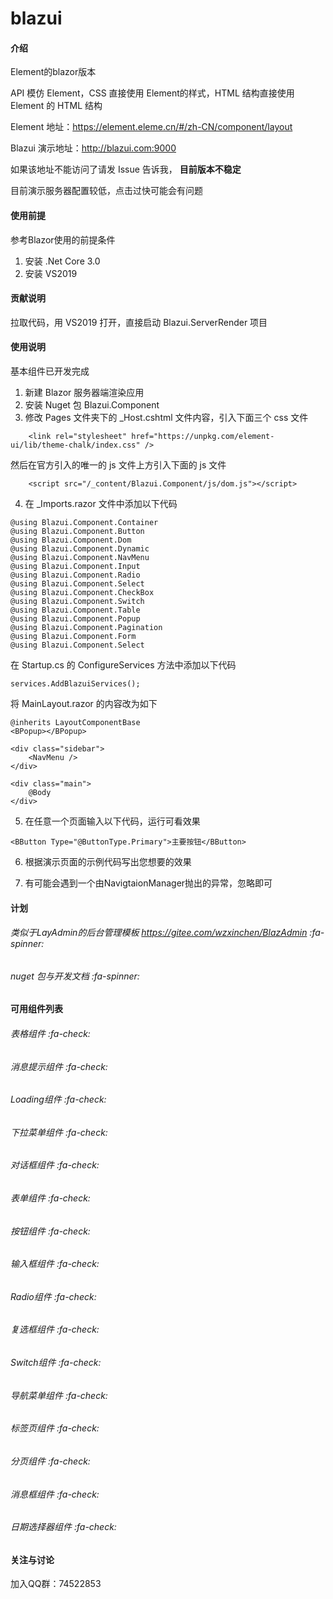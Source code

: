 # blazui

#### 介绍
Element的blazor版本

API 模仿 Element，CSS 直接使用 Element的样式，HTML 结构直接使用 Element 的 HTML 结构

Element 地址：https://element.eleme.cn/#/zh-CN/component/layout

Blazui 演示地址：http://blazui.com:9000

如果该地址不能访问了请发 Issue 告诉我， **目前版本不稳定** 

目前演示服务器配置较低，点击过快可能会有问题

#### 使用前提
参考Blazor使用的前提条件

1. 安装 .Net Core 3.0
2. 安装 VS2019

#### 贡献说明

拉取代码，用 VS2019 打开，直接启动 Blazui.ServerRender 项目

#### 使用说明

基本组件已开发完成

1. 新建 Blazor 服务器端渲染应用
2. 安装 Nuget 包 Blazui.Component
3. 修改 Pages 文件夹下的 _Host.cshtml 文件内容，引入下面三个 css 文件

```
    <link rel="stylesheet" href="https://unpkg.com/element-ui/lib/theme-chalk/index.css" />
```
然后在官方引入的唯一的 js 文件上方引入下面的 js 文件

```
    <script src="/_content/Blazui.Component/js/dom.js"></script>
```
4. 在 _Imports.razor 文件中添加以下代码

```
@using Blazui.Component.Container
@using Blazui.Component.Button
@using Blazui.Component.Dom
@using Blazui.Component.Dynamic
@using Blazui.Component.NavMenu
@using Blazui.Component.Input
@using Blazui.Component.Radio
@using Blazui.Component.Select
@using Blazui.Component.CheckBox
@using Blazui.Component.Switch
@using Blazui.Component.Table
@using Blazui.Component.Popup
@using Blazui.Component.Pagination
@using Blazui.Component.Form
@using Blazui.Component.Select
```
在 Startup.cs 的 ConfigureServices 方法中添加以下代码

```
services.AddBlazuiServices();
```
将 MainLayout.razor 的内容改为如下

```
@inherits LayoutComponentBase
<BPopup></BPopup>

<div class="sidebar">
    <NavMenu />
</div>

<div class="main">
    @Body
</div>
```


5. 在任意一个页面输入以下代码，运行可看效果

```
<BButton Type="@ButtonType.Primary">主要按钮</BButton>
```
6. 根据演示页面的示例代码写出您想要的效果

7. 有可能会遇到一个由NavigtaionManager抛出的异常，忽略即可

#### 计划

###### 类似于LayAdmin的后台管理模板 https://gitee.com/wzxinchen/BlazAdmin :fa-spinner: 
###### nuget 包与开发文档 :fa-spinner: 

#### 可用组件列表

###### 表格组件 :fa-check: 
###### 消息提示组件 :fa-check: 
###### Loading组件 :fa-check: 
###### 下拉菜单组件 :fa-check: 
###### 对话框组件 :fa-check: 
###### 表单组件 :fa-check: 
###### 按钮组件 :fa-check: 
###### 输入框组件 :fa-check: 
###### Radio组件 :fa-check: 
###### 复选框组件 :fa-check: 
###### Switch组件 :fa-check: 
###### 导航菜单组件 :fa-check: 
###### 标签页组件 :fa-check: 
###### 分页组件 :fa-check: 
###### 消息框组件 :fa-check: 
###### 日期选择器组件 :fa-check: 

#### 关注与讨论

加入QQ群：74522853